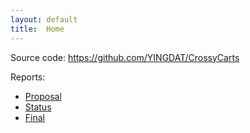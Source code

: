 ```yaml
---
layout: default
title:  Home
---
```


Source code: https://github.com/YINGDAT/CrossyCarts

Reports:

- [Proposal](proposal.html)
- [Status](status.html)
- [Final](final.html)
